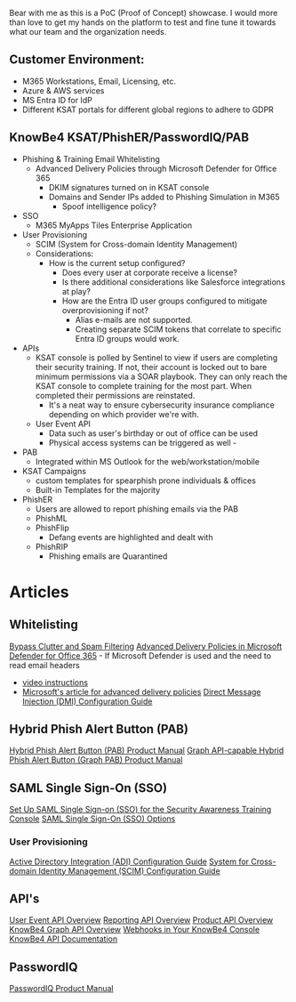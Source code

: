 Bear with me as this is a PoC (Proof of Concept) showcase. I would more than love to get my hands on the platform to test and fine tune it towards what our team and the organization needs.
## Customer Environment: 
- M365 Workstations, Email, Licensing, etc.
- Azure & AWS services
- MS Entra ID for IdP
- Different KSAT portals for different global regions to adhere to GDPR
## KnowBe4 KSAT/PhishER/PasswordIQ/PAB
- Phishing & Training Email Whitelisting
	-  Advanced Delivery Policies through Microsoft Defender for Office 365
		- DKIM signatures turned on in KSAT console
		- Domains and Sender IPs added to Phishing Simulation in M365
			- Spoof intelligence policy?
- SSO
	- M365 MyApps Tiles Enterprise Application
- User Provisioning
	- SCIM (System for Cross-domain Identity Management)
	- Considerations: 
		- How is the current setup configured?
			- Does every user at corporate receive a license?
			- Is there additional considerations like Salesforce integrations at play?
			- How are the Entra ID user groups configured to mitigate overprovisioning if not?
				- Alias e-mails are not supported.
				- Creating separate SCIM tokens that correlate to specific Entra ID groups would work.
- APIs
	- KSAT console is polled by Sentinel to view if users are completing their security training. If not, their account is locked out to bare minimum permissions via a SOAR playbook. They can only reach the KSAT console to complete training for the most part. When completed their permissions are reinstated.
		- It's a neat way to ensure cybersecurity insurance compliance depending on which provider we're with. 
	- User Event API
		- Data such as user's birthday or out of office can be used
		- Physical access systems can be triggered as well	-  
- PAB
	- Integrated within MS Outlook for the web/workstation/mobile
- KSAT Campaigns
	- custom templates for spearphish prone individuals & offices
	- Built-in Templates for the majority
- PhishER
	- Users are allowed to report phishing emails via the PAB
	- PhishML
	- PhishFlip
		- Defang events are highlighted and dealt with
	- PhishRIP
		- Phishing emails are Quarantined

# Articles
## Whitelisting
[Bypass  Clutter and Spam Filtering](https://support.knowbe4.com/hc/en-us/articles/212723707-Whitelist-by-Email-Headers-in-Microsoft-365-Microsoft-Exchange-2016-and-Microsoft-Exchange-2019)
[Advanced Delivery Policies in Microsoft Defender for Office 365](https://support.knowbe4.com/hc/en-us/articles/4404511190803-Advanced-Delivery-Policies-in-Microsoft-Defender-for-Office-365) - If Microsoft Defender is used and the need to read email headers 
- [video instructions](https://support.knowbe4.com/hc/en-us/articles/4413978898707)
- [Microsoft's article for advanced delivery policies](https://learn.microsoft.com/en-us/defender-office-365/advanced-delivery-policy-configure?view=o365-worldwide)
[Direct Message Injection (DMI) Configuration Guide](https://support.knowbe4.com/hc/en-us/articles/360054494394-Direct-Message-Injection-DMI-Configuration-Guide)

## Hybrid Phish Alert Button (PAB)
[Hybrid Phish Alert Button (PAB) Product Manual](https://support.knowbe4.com/hc/en-us/articles/1500003848221-Hybrid-Phish-Alert-Button-PAB-Product-Manual)
[Graph API-capable Hybrid Phish Alert Button (Graph PAB) Product Manual](https://support.knowbe4.com/hc/en-us/articles/14701808484627-Graph-API-capable-Hybrid-Phish-Alert-Button-Graph-PAB-Product-Manual)
## SAML Single Sign-On (SSO)
[Set Up SAML Single Sign-on (SSO) for the Security Awareness Training Console](https://support.knowbe4.com/hc/en-us/articles/360041935913-Set-Up-SAML-Single-Sign-on-SSO-for-the-Security-Awareness-Training-Console)
[SAML Single Sign-On (SSO) Options](https://support.knowbe4.com/hc/en-us/sections/360000156768-SAML-SSO)
### User Provisioning
[Active Directory Integration (ADI) Configuration Guide](https://support.knowbe4.com/hc/en-us/articles/228373888-Active-Directory-Integration-ADI-Configuration-Guide)
[System for Cross-domain Identity Management (SCIM) Configuration Guide](https://support.knowbe4.com/hc/en-us/articles/360052380374-SCIM-Configuration-Guide)
## API's
[User Event API Overview](https://support.knowbe4.com/hc/en-us/articles/360024863474-User-Event-API-Overview)
[Reporting API Overview](https://support.knowbe4.com/hc/en-us/articles/115016090908-Reporting-API-Overview)
[Product API Overview](https://support.knowbe4.com/hc/en-us/articles/10495383627155-Product-API-Overview)
[KnowBe4 Graph API Overview](https://support.knowbe4.com/hc/en-us/articles/4404258222099-KnowBe4-Graph-API-Overview)
[Webhooks in Your KnowBe4 Console](https://support.knowbe4.com/hc/en-us/articles/10103021848723-Webhooks-in-Your-KnowBe4-Console)
[KnowBe4 API Documentation](https://developer.knowbe4.com/graphql/phisher/page/Introduction)
## PasswordIQ
[PasswordIQ Product Manual](https://support.knowbe4.com/hc/en-us/articles/4406004172435-PasswordIQ-Product-Manual)
